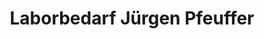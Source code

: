 ---
title: "Laborbedarf Jürgen Pfeuffer"
url: /hannover/laborbedarf-juergen-pfeuffer/
shop: Glaserei
---